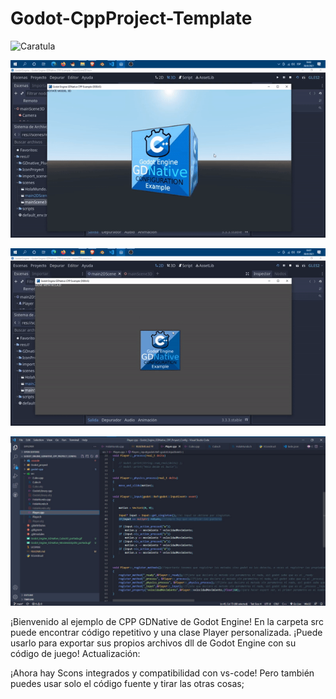 # Godot-CppProject-Template


![Caratula](https://github.com/kone9/Godot_Engine_GDNative_CPP_Example_Proyect_configuration/blob/main/Godot_proyect/IconProyect/Proyect%20Godot%20GDnative%20icon.png)


![CaratulaCuboMoviendoseCubo3D](Godot_Engine_GDnative_Cubo3D_portada.gif)

![CaratulaCuboMoviendokinematicBodyseGdnatigve](Godot_Engine_GDnative_MoviendoSprite_portada.gif)

![CaratulaCuboMoviendokinematicBodyseGdnatigve](Codigo_CPP_Portada_Godot_GDNative.jpg)





¡Bienvenido al ejemplo de CPP GDNative de Godot Engine!
 En la carpeta src puede encontrar código repetitivo y una clase Player personalizada.
  ¡Puede usarlo para exportar sus propios archivos dll de Godot Engine con su código de juego! Actualización: 
  
  ¡Ahora hay Scons integrados y compatibilidad con vs-code! Pero también puedes usar solo el código fuente y tirar las otras cosas;




